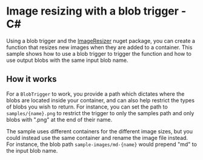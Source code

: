# Image resizing with a blob trigger - C<span>#</span>

Using a blob trigger and the [ImageResizer](https://www.nuget.org/packages/ImageResizer/) nuget package, you can create a function that resizes new images when they are added to a container. This sample shows how to use a blob trigger to trigger the function and how to use output blobs with the same input blob name.

## How it works

For a `BlobTrigger` to work, you provide a path which dictates where the blobs are located inside your container, and can also help restrict the types of blobs you wish to return. For instance, you can set the path to `samples/{name}.png` to restrict the trigger to only the samples path and only blobs with ".png" at the end of their name.

The sample uses different containers for the different image sizes, but you could instead use the same container and rename the image file instead. For instance, the blob path `sample-images/md-{name}` would prepend "md" to the input blob name.

